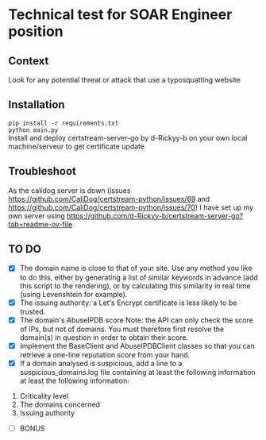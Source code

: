 # Technical test for SOAR Engineer position
## Context
Look for any potential threat or attack that use a typosquatting website
## Installation
```pip install -r requirements.txt```\
    ```python main.py```\
Install and deploy certstream-server-go by d-Rickyy-b on your own local machine/serveur to get certificate update
## Troubleshoot
As the calidog server is down (issues https://github.com/CaliDog/certstream-python/issues/69 and https://github.com/CaliDog/certstream-python/issues/70)  I have set up my own server using https://github.com/d-Rickyy-b/certstream-server-go?tab=readme-ov-file
## TO DO

- [x] The domain name is close to that of your site. Use any method you like to do this, either by generating a list of similar keywords in advance (add this script to the rendering), or by calculating this similarity in real time (using Levenshtein for example).
- [x] The issuing authority: a Let's Encrypt certificate is less likely to be trusted.
- [x] The domain's AbuseIPDB score Note: the API can only check the score of IPs, but not of domains. You must therefore first resolve the domain(s) in question in order to obtain their score.
- [x] Implement the BaseClient and AbuseIPDBClient classes so that you can retrieve a one-line reputation score from your hand.
- [x] If a domain analysed is suspicious, add a line to a suspicious_domains.log file containing at least the following information
at least the following information:
1. Criticality level
2. The domains concerned
3. Issuing authority
- [ ] BONUS




